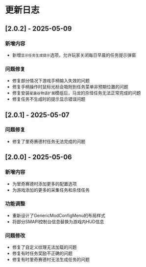 # 更新日志

## [2.0.2] - 2025-05-09

### 新增内容

- 新增`显示任务生成提示`选项，允许玩家关闭每日早晨的任务提示弹窗

### 问题修复

- 修复部分情况下游戏手柄输入失效的问题
- 修复手柄操作时鼠标光标会吸附到任务菜单非预期位置的问题
- 修复安装`星露谷物语扩展`模组后，马龙的杀怪任务无法正常完成的问题
- 修复任务不生成时的提示显示错误问题

## [2.0.1] - 2025-05-07

### 问题修复

- 修复了里奇赛德村任务无法完成的问题

## [2.0.0] - 2025-05-06

### 新增内容

- 为里奇赛德村添加更多的配置选项
- 为游戏添加的更多的采集任务和杀怪任务

### 功能调整

- 重新设计了GenericModConfigMenu的布局样式
- 将部分SMAPI控制台信息替换为游戏内HUD信息

### 问题修改

- 修复了自定义纹理无法加载的问题
- 修复有时任务奖励不正确的问题
- 修复有时里奇赛德村无法生成任务的问题